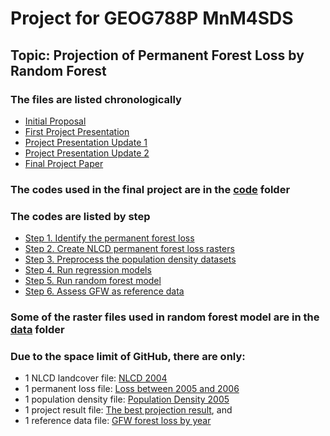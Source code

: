 
# Project for GEOG788P MnM4SDS
## Topic: Projection of Permanent Forest Loss by Random Forest 
### The files are listed chronologically
* [Initial Proposal](https://github.com/quan-shen/QuanShen_MnM4SDS_project/blob/master/Initial%20proposal.docx)
* [First Project Presentation](https://github.com/quan-shen/QuanShen_MnM4SDS_project/blob/master/presentation/788P%20Project.pptx)
* [Project Presentation Update 1](https://github.com/quan-shen/QuanShen_MnM4SDS_project/blob/master/presentation/788P%20Project_update1.pptx)
* [Project Presentation Update 2](https://github.com/quan-shen/QuanShen_MnM4SDS_project/blob/master/presentation/788P%20Project_update2.pptx)
* [Final Project Paper](https://github.com/quan-shen/QuanShen_MnM4SDS_project/blob/master/final_paper.docx)

### The codes used in the final project are in the [code](https://github.com/quan-shen/QuanShen_MnM4SDS_project/tree/master/code) folder
### The codes are listed by step
* [Step 1. Identify the permanent forest loss](https://github.com/quan-shen/QuanShen_MnM4SDS_project/blob/master/code/Permanent%20loss.ipynb)
* [Step 2. Create NLCD permanent forest loss rasters](https://github.com/quan-shen/QuanShen_MnM4SDS_project/blob/master/code/NLCD_loss_rasters.ipynb)
* [Step 3. Preprocess the population density datasets](https://github.com/quan-shen/QuanShen_MnM4SDS_project/blob/master/code/PopDen_preprocess.ipynb)
* [Step 4. Run regression models](https://github.com/quan-shen/QuanShen_MnM4SDS_project/blob/master/code/GWR.ipynb)
* [Step 5. Run random forest model](https://github.com/quan-shen/QuanShen_MnM4SDS_project/blob/master/code/Random_Forest_PopDen.ipynb)
* [Step 6. Assess GFW as reference data](https://github.com/quan-shen/QuanShen_MnM4SDS_project/blob/master/code/NLCDloss_GFW.ipynb)

### Some of the raster files used in random forest model are in the [data](https://github.com/quan-shen/QuanShen_MnM4SDS_project/tree/master/data) folder
### Due to the space limit of GitHub, there are only:
* 1 NLCD landcover file: [NLCD 2004](https://github.com/quan-shen/QuanShen_MnM4SDS_project/blob/master/data/NLCD04.tif)
* 1 permanent loss file: [Loss between 2005 and 2006](https://github.com/quan-shen/QuanShen_MnM4SDS_project/blob/master/data/Loss06.tif) 
* 1 population density file: [Population Density 2005](https://github.com/quan-shen/QuanShen_MnM4SDS_project/blob/master/data/Pop05.tif)
* 1 project result file: [The best projection result](https://github.com/quan-shen/QuanShen_MnM4SDS_project/blob/master/data/projected_loss2019_7_100.tif), and 
* 1 reference data file: [GFW forest loss by year](https://github.com/quan-shen/QuanShen_MnM4SDS_project/blob/master/data/GFW_lossyear_2019.tif)
